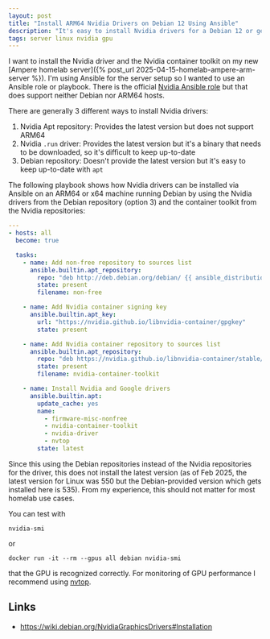 ```yaml
---
layout: post
title: "Install ARM64 Nvidia Drivers on Debian 12 Using Ansible"
description: "It's easy to install Nvidia drivers for a Debian 12 or general Linux machine using a simple Ansible playbook that also works for ARM64 hosts."
tags: server linux nvidia gpu
---
```


I want to install the Nvidia driver and the Nvidia container toolkit on my new [Ampere homelab server]({% post_url 2025-04-15-homelab-ampere-arm-server %}). I'm using Ansible for the server setup so I wanted to use an Ansible role or playbook. There is the official [Nvidia Ansible role](https://github.com/NVIDIA/ansible-role-nvidia-driver) but that does support neither Debian nor ARM64 hosts.

There are generally 3 different ways to install Nvidia drivers:

1) Nvidia Apt repository: Provides the latest version but does not support ARM64
2) Nvidia `.run` driver: Provides the latest version but it's a binary that needs to be downloaded, so it's difficult to keep up-to-date
3) Debian repository: Doesn't provide the latest version but it's easy to keep up-to-date with `apt`

The following playbook shows how Nvidia drivers can be installed via Ansible on an ARM64 or x64 machine running Debian by using the Nvidia drivers from the Debian repository (option 3) and the container toolkit from the Nvidia repositories:

```yaml
---
- hosts: all
  become: true

  tasks:
    - name: Add non-free repository to sources list
      ansible.builtin.apt_repository:
        repo: "deb http://deb.debian.org/debian/ {{ ansible_distribution_release }} main contrib non-free non-free-firmware"
        state: present
        filename: non-free

    - name: Add Nvidia container signing key
      ansible.builtin.apt_key:
        url: "https://nvidia.github.io/libnvidia-container/gpgkey"
        state: present

    - name: Add Nvidia container repository to sources list
      ansible.builtin.apt_repository:
        repo: "deb https://nvidia.github.io/libnvidia-container/stable/deb/$(ARCH) /"
        state: present
        filename: nvidia-container-toolkit

    - name: Install Nvidia and Google drivers
      ansible.builtin.apt:
        update_cache: yes
        name:
          - firmware-misc-nonfree
          - nvidia-container-toolkit
          - nvidia-driver
          - nvtop
        state: latest
```

Since this using the Debian repositories instead of the Nvidia repositories for the driver, this does not install the latest version (as of Feb 2025, the latest version for Linux was 550 but the Debian-provided version which gets installed here is 535). From my experience, this should not matter for most homelab use cases.

You can test with 

`nvidia-smi`

or

`docker run -it --rm --gpus all debian nvidia-smi`

that the GPU is recognized correctly. For monitoring of GPU performance I recommend using [nvtop](https://github.com/Syllo/nvtop).

## Links

* <https://wiki.debian.org/NvidiaGraphicsDrivers#Installation>
